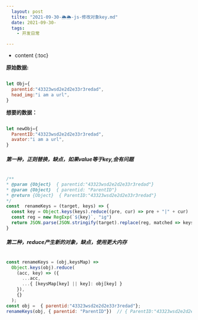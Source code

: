 ```yaml
---
  layout: post
  tilte: "2021-09-30-🌦🌦-js-修改对象key.md"
  date: 2021-09-30-
  tags: 
    - 开发日常

---
```



* content
{:toc}


**原始数据:**
```js

let Obj={
  parentid:"43323wsd2e2d2e33r3redad",
  head_img:"i am a url",
}

```
**想要的数据：**
```js

let newObj={
  ParentID:"43323wsd2e2d2e33r3redad",
  avator:"i am a url",
}

```


##### 第一种，正则替换，缺点，如果value等于key,会有问题
```js

/**
* @param {Object}  { parentid:"43323wsd2e2d2e33r3redad"}
* @param {Object}  { parentid: "ParentID"}
* @return {Object}  { ParentID:"43323wsd2e2d2e33r3redad"}
*/
const  renameKeys = (target, keys) => {
  const key = Object.keys(keys).reduce((pre, cur) => pre + "|" + cur)
  const reg = new RegExp(`${key}`, "ig")
  return JSON.parse(JSON.stringify(target).replace(reg, matched => keys[matched]))
}

```
##### 第二种，reduce产生新的对象，缺点，使用更大内存
```js

const renameKeys = (obj,keysMap) =>
  Object.keys(obj).reduce(
    (acc, key) => ({
      ...acc,
      ...{ [keysMap[key] || key]: obj[key] }
    }),
    {}
  );
const obj =  { parentid:"43323wsd2e2d2e33r3redad"};
renameKeys(obj, { parentid: "ParentID"})  // { ParentID:"43323wsd2e2d2e33r3redad"}

```
